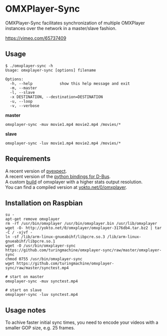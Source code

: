 OMXPlayer-Sync
==============

OMXPlayer-Sync facilitates synchronization of multiple OMXPlayer 
instances over the network in a master/slave fashion.

https://vimeo.com/65737409


Usage
-----

```
$ ./omxplayer-sync -h
Usage: omxplayer-sync [options] filename

Options:
  -h, --help            show this help message and exit
  -m, --master          
  -l, --slave           
  -x DESTINATION, --destination=DESTINATION
  -u, --loop            
  -v, --verbose
```

**master**

```
omxplayer-sync -muv movie1.mp4 movie2.mp4 /movies/*
```

**slave**

```
omxplayer-sync -luv movie1.mp4 movie2.mp4 /movies/*
```


Requirements
------------
A recent version of [pyexpect](http://www.noah.org/wiki/pexpect).  
A recent version of the [python bindings for D-Bus](http://www.freedesktop.org/wiki/Software/DBusBindings).  
A custom [build](https://github.com/turingmachine/omxplayer/commits/omxplayer-sync) of omxplayer with a higher stats output resolution.  
You can find a compiled version at [yokto.net/0/omxplayer](http://yokto.net/0/omxplayer/omxplayer-3176db4.tar.bz2).


Installation on Raspbian
------------------------
```
su -
apt-get remove omxplayer
rm -rf /usr/bin/omxplayer /usr/bin/omxplayer.bin /usr/lib/omxplayer
wget -O- http://yokto.net/0/omxplayer/omxplayer-3176db4.tar.bz2 | tar -C / -xjvf -
ln -sf /lib/arm-linux-gnueabihf/libpcre.so.3 /lib/arm-linux-gnueabihf/libpcre.so.1
wget -O /usr/bin/omxplayer-sync https://github.com/turingmachine/omxplayer-sync/raw/master/omxplayer-sync
chmod 0755 /usr/bin/omxplayer-sync
wget https://github.com/turingmachine/omxplayer-sync/raw/master/synctest.mp4

# start on master
omxplayer-sync -muv synctest.mp4

# start on slave
omxplayer-sync -luv synctest.mp4
```

Usage notes
-----------
To achive faster initial sync times, you need to encode your videos with
a smaller GOP size, e.g. 25 frames.

